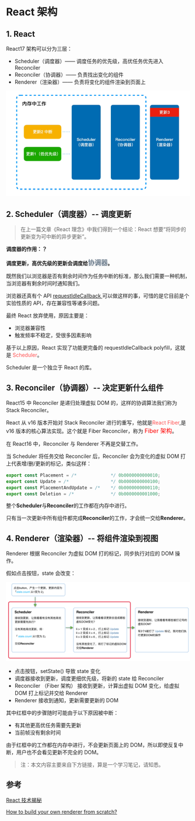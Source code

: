 # React 架构

## 1. React

React17 架构可以分为三层：

- Scheduler（调度器）—— 调度任务的优先级，高优任务优先进入 Reconciler
- Reconciler（协调器）—— 负责找出变化的组件
- Renderer（渲染器）—— 负责将变化的组件渲染到页面上

![react架构工作流](../img/react_architecture.png)

## 2. Scheduler（调度器）-- 调度更新

> 在上一篇文章《React 理念》中我们得到一个结论：React 想要“将同步的更新变为可中断的异步更新”。

**调度器的作用：？**

**调度更新，高优先级的更新会调度给<code style="color: #708090; background-color: #F5F5F5; font-size: 18px">协调器</code>。**

既然我们以浏览器是否有剩余时间作为任务中断的标准，那么我们需要一种机制，当浏览器有剩余时间时通知我们。

浏览器还真有个 API [requestIdleCallback
](https://developer.mozilla.org/zh-CN/docs/Web/API/Window/requestIdleCallback) 可以做这样的事，可惜的是它目前是个实验性质的 API，存在兼容性等诸多问题。

最终 React 放弃使用，原因主要是：

- 浏览器兼容性
- 触发频率不稳定，受很多因素影响

基于以上原因，React 实现了功能更完备的 requestIdleCallback polyfill，这就是 <span style="color: #ff5050">Scheduler</span>。

Scheduler 是一个独立于 React 的库。

## 3. Reconciler（协调器）-- 决定更新什么组件

React15 中 Reconciler 是递归处理虚拟 DOM 的，这样的协调算法我们称为 Stack Reconciler。

React 从 v16 版本开始对 Stack Reconciler 进行的重写，他就是<span style="color: #ff5050">React Fiber</span>,是 v16 版本的核心算法实现。这个就是 Fiber Reconciler，称为 <span style="color: #ff0000; font-size: 16px;">Fiber 架构</span>。

在 React16 中，Reconciler 与 Renderer 不再是交替工作。

当 Scheduler 将任务交给 Reconciler 后，Reconciler 会为变化的虚拟 DOM 打上代表增/删/更新的标记，类似这样：

```js
export const Placement = /*             */ 0b0000000000010;
export const Update = /*                */ 0b0000000000100;
export const PlacementAndUpdate = /*    */ 0b0000000000110;
export const Deletion = /*              */ 0b0000000001000;
```

整个**Scheduler**与**Reconciler**的工作都在内存中进行。

只有当一次更新中所有组件都完成**Reconciler**的工作，才会统一交给**Renderer**。

## 4. Renderer（渲染器）-- 将组件渲染到视图

Renderer 根据 Reconciler 为虚拟 DOM 打的标记，同步执行对应的 DOM 操作。

假如点击按钮，state 会改变：

![react架构工作流](../img/react_flow.png)

- 点击按钮，setState() 导致 state 变化
- 调度器接收到更新，调度更细优先级，将新的 state 给 Reconciler
- Reconciler （Fiber 架构） 接收到更新，计算出虚拟 DOM 变化，给虚拟 DOM 打上标记并交给 Renderer
- Renderer 接收到通知，更新需要更新的 DOM

其中红框中的步骤随时可能由于以下原因被中断：

- 有其他更高优任务需要先更新
- 当前帧没有剩余时间

由于红框中的工作都在内存中进行，不会更新页面上的 DOM，所以即使反复中断，用户也不会看见更新不完全的 DOM。

> 注：本文内容主要来自下方链接，算是一个学习笔记，请知悉。

## 参考

[React 技术揭秘](https://react.iamkasong.com/preparation/newConstructure.html#react16%E6%9E%B6%E6%9E%84)

[How to build your own renderer from scratch?](https://blog.atulr.com/react-custom-renderer-1/)
